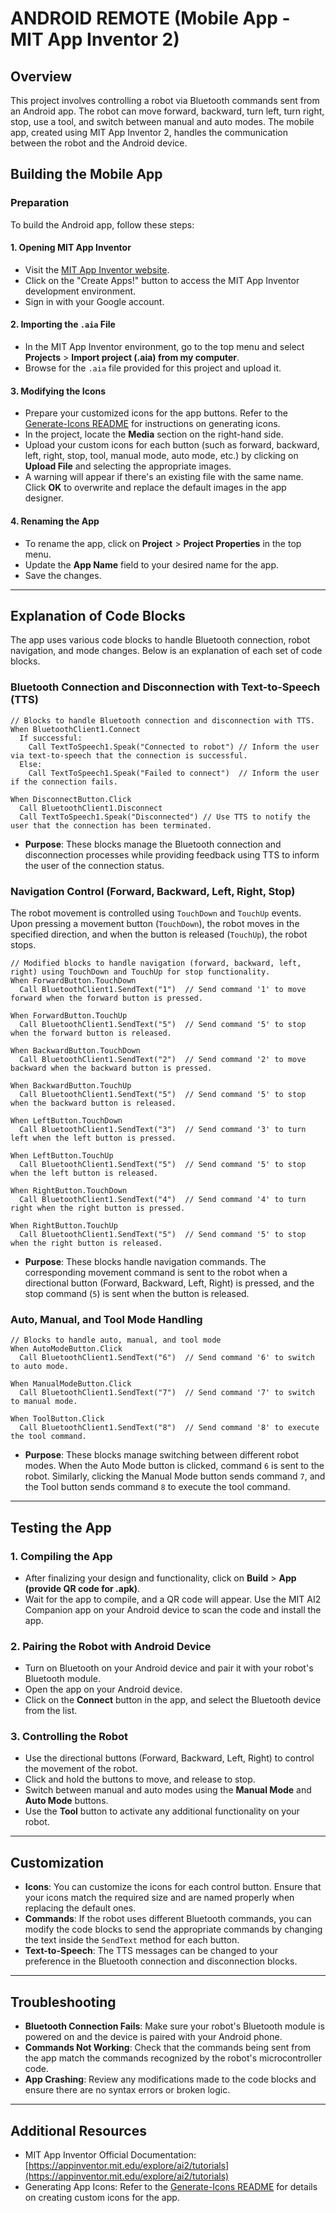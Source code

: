 # ANDROID REMOTE (Mobile App - MIT App Inventor 2)

## Overview

This project involves controlling a robot via Bluetooth commands sent from an Android app. The robot can move forward, backward, turn left, turn right, stop, use a tool, and switch between manual and auto modes. The mobile app, created using MIT App Inventor 2, handles the communication between the robot and the Android device.

## Building the Mobile App

### Preparation

To build the Android app, follow these steps:

#### 1. **Opening MIT App Inventor**

- Visit the [MIT App Inventor website](https://appinventor.mit.edu/).
- Click on the "Create Apps!" button to access the MIT App Inventor development environment.
- Sign in with your Google account.

#### 2. **Importing the `.aia` File**

- In the MIT App Inventor environment, go to the top menu and select **Projects** > **Import project (.aia) from my computer**.
- Browse for the `.aia` file provided for this project and upload it.

#### 3. **Modifying the Icons**

- Prepare your customized icons for the app buttons. Refer to the [Generate-Icons README](#) for instructions on generating icons.
- In the project, locate the **Media** section on the right-hand side.
- Upload your custom icons for each button (such as forward, backward, left, right, stop, tool, manual mode, auto mode, etc.) by clicking on **Upload File** and selecting the appropriate images.
- A warning will appear if there's an existing file with the same name. Click **OK** to overwrite and replace the default images in the app designer.

#### 4. **Renaming the App**

- To rename the app, click on **Project** > **Project Properties** in the top menu.
- Update the **App Name** field to your desired name for the app.
- Save the changes.

---

## Explanation of Code Blocks

The app uses various code blocks to handle Bluetooth connection, robot navigation, and mode changes. Below is an explanation of each set of code blocks.

### Bluetooth Connection and Disconnection with Text-to-Speech (TTS)

```block
// Blocks to handle Bluetooth connection and disconnection with TTS.
When BluetoothClient1.Connect
  If successful: 
    Call TextToSpeech1.Speak("Connected to robot") // Inform the user via text-to-speech that the connection is successful.
  Else:
    Call TextToSpeech1.Speak("Failed to connect")  // Inform the user if the connection fails.

When DisconnectButton.Click
  Call BluetoothClient1.Disconnect
  Call TextToSpeech1.Speak("Disconnected") // Use TTS to notify the user that the connection has been terminated.
```

- **Purpose**: These blocks manage the Bluetooth connection and disconnection processes while providing feedback using TTS to inform the user of the connection status.

### Navigation Control (Forward, Backward, Left, Right, Stop)

The robot movement is controlled using `TouchDown` and `TouchUp` events. Upon pressing a movement button (`TouchDown`), the robot moves in the specified direction, and when the button is released (`TouchUp`), the robot stops.

```block
// Modified blocks to handle navigation (forward, backward, left, right) using TouchDown and TouchUp for stop functionality.
When ForwardButton.TouchDown
  Call BluetoothClient1.SendText("1")  // Send command '1' to move forward when the forward button is pressed.

When ForwardButton.TouchUp
  Call BluetoothClient1.SendText("5")  // Send command '5' to stop when the forward button is released.

When BackwardButton.TouchDown
  Call BluetoothClient1.SendText("2")  // Send command '2' to move backward when the backward button is pressed.

When BackwardButton.TouchUp
  Call BluetoothClient1.SendText("5")  // Send command '5' to stop when the backward button is released.

When LeftButton.TouchDown
  Call BluetoothClient1.SendText("3")  // Send command '3' to turn left when the left button is pressed.

When LeftButton.TouchUp
  Call BluetoothClient1.SendText("5")  // Send command '5' to stop when the left button is released.

When RightButton.TouchDown
  Call BluetoothClient1.SendText("4")  // Send command '4' to turn right when the right button is pressed.

When RightButton.TouchUp
  Call BluetoothClient1.SendText("5")  // Send command '5' to stop when the right button is released.
```

- **Purpose**: These blocks handle navigation commands. The corresponding movement command is sent to the robot when a directional button (Forward, Backward, Left, Right) is pressed, and the stop command (`5`) is sent when the button is released.

### Auto, Manual, and Tool Mode Handling

```block
// Blocks to handle auto, manual, and tool mode
When AutoModeButton.Click
  Call BluetoothClient1.SendText("6")  // Send command '6' to switch to auto mode.

When ManualModeButton.Click
  Call BluetoothClient1.SendText("7")  // Send command '7' to switch to manual mode.

When ToolButton.Click
  Call BluetoothClient1.SendText("8")  // Send command '8' to execute the tool command.
```

- **Purpose**: These blocks manage switching between different robot modes. When the Auto Mode button is clicked, command `6` is sent to the robot. Similarly, clicking the Manual Mode button sends command `7`, and the Tool button sends command `8` to execute the tool command.

---

## Testing the App

### 1. **Compiling the App**

- After finalizing your design and functionality, click on **Build** > **App (provide QR code for .apk)**.
- Wait for the app to compile, and a QR code will appear. Use the MIT AI2 Companion app on your Android device to scan the code and install the app.

### 2. **Pairing the Robot with Android Device**

- Turn on Bluetooth on your Android device and pair it with your robot's Bluetooth module.
- Open the app on your Android device.
- Click on the **Connect** button in the app, and select the Bluetooth device from the list.

### 3. **Controlling the Robot**

- Use the directional buttons (Forward, Backward, Left, Right) to control the movement of the robot.
- Click and hold the buttons to move, and release to stop.
- Switch between manual and auto modes using the **Manual Mode** and **Auto Mode** buttons.
- Use the **Tool** button to activate any additional functionality on your robot.

---

## Customization

- **Icons**: You can customize the icons for each control button. Ensure that your icons match the required size and are named properly when replacing the default ones.
- **Commands**: If the robot uses different Bluetooth commands, you can modify the code blocks to send the appropriate commands by changing the text inside the `SendText` method for each button.
- **Text-to-Speech**: The TTS messages can be changed to your preference in the Bluetooth connection and disconnection blocks.

---

## Troubleshooting

- **Bluetooth Connection Fails**: Make sure your robot's Bluetooth module is powered on and the device is paired with your Android phone.
- **Commands Not Working**: Check that the commands being sent from the app match the commands recognized by the robot's microcontroller code.
- **App Crashing**: Review any modifications made to the code blocks and ensure there are no syntax errors or broken logic.

---

## Additional Resources

- MIT App Inventor Official Documentation: [https://appinventor.mit.edu/explore/ai2/tutorials](https://appinventor.mit.edu/explore/ai2/tutorials)
- Generating App Icons: Refer to the [Generate-Icons README](#) for details on creating custom icons for the app.

